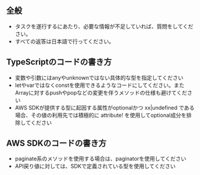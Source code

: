 ## 全般
* タスクを遂行するにあたり、必要な情報が不足していれば、質問をしてください。
* すべての返答は日本語で行ってください。

## TypeScriptのコードの書き方
* 変数や引数にはanyやunknownではない具体的な型を指定してください
* letやvarではなくconstを使用できるようなコードにしてください。またArrayに対するpushやpopなどの変更を伴うメソッドの仕様も避けてください
* AWS SDKが提供する型に起因する属性がoptionalかつ xx|undefined である場合、その値の利用先では積極的に attribute! を使用してoptional成分を排除してください

## AWS SDKのコードの書き方
* paginate系のメソッドを使用する場合は、paginatorを使用してください
* API戻り値に対しては、SDKで定義されている型を使用してください
